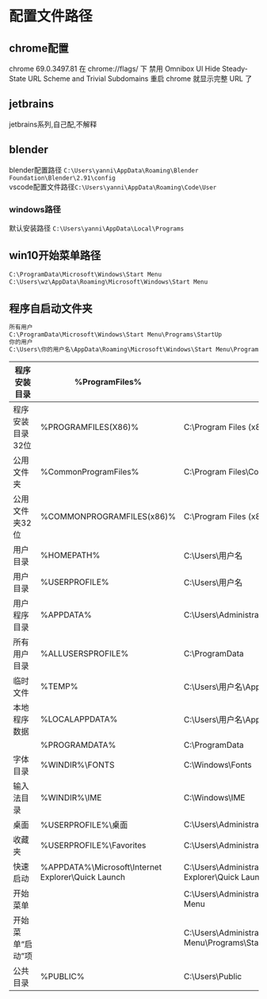 # 配置文件路径

## chrome配置

chrome 69.0.3497.81
在 chrome://flags/ 下
禁用 Omnibox UI Hide Steady-State URL Scheme and Trivial Subdomains
重启 chrome 就显示完整 URL 了
## jetbrains
jetbrains系列,自己配,不解释

## blender

blender配置路径 `C:\Users\yanni\AppData\Roaming\Blender Foundation\Blender\2.91\config`  
vscode配置文件路径`C:\Users\yanni\AppData\Roaming\Code\User`

### windows路径

默认安装路径 `C:\Users\yanni\AppData\Local\Programs`

## win10开始菜单路径

```python
C:\ProgramData\Microsoft\Windows\Start Menu
C:\Users\wz\AppData\Roaming\Microsoft\Windows\Start Menu
```

## 程序自启动文件夹

```python
所有用户
C:\ProgramData\Microsoft\Windows\Start Menu\Programs\StartUp
你的用户
C:\Users\你的用户名\AppData\Roaming\Microsoft\Windows\Start Menu\Programs\Startup
```

| 程序安装目录     | %ProgramFiles%                                     | C:\Program Files                                                                     |
| ---------------- | -------------------------------------------------- | ------------------------------------------------------------------------------------ |
| 程序安装目录32位 | %PROGRAMFILES(X86)%                                | C:\Program Files (x86)                                                               |
| 公用文件夹       | %CommonProgramFiles%                               | C:\Program Files\Common Files                                                        |
| 公用文件夹32位   | %COMMONPROGRAMFILES(x86)%                          | C:\Program Files (x86)\Common Files                                                  |
| 用户目录         | %HOMEPATH%                                         | C:\Users\用户名                                                                      |
| 用户目录         | %USERPROFILE%                                      | C:\Users\用户名                                                                      |
| 用户程序目录     | %APPDATA%                                          | C:\Users\Administrator\AppData\Roaming                                               |
| 所有用户目录     | %ALLUSERSPROFILE%                                  | C:\ProgramData                                                                       |
| 临时文件         | %TEMP%                                             | C:\Users\用户名\AppData\Local\Temp                                                   |
| 本地程序数据     | %LOCALAPPDATA%                                     | C:\Users\用户名\AppData\Local                                                        |
|                  | %PROGRAMDATA%                                      | C:\ProgramData                                                                       |
| 字体目录         | %WINDIR%\FONTS                                     | C:\Windows\Fonts                                                                     |
| 输入法目录       | %WINDIR%\IME                                       | C:\Windows\IME                                                                       |
| 桌面             | %USERPROFILE%\桌面                                 | C:\Users\Administrator\Desktop                                                       |
| 收藏夹           | %USERPROFILE%\Favorites                            | C:\Users\Administrator\Favorites                                                     |
| 快速启动         | %APPDATA%\Microsoft\Internet Explorer\Quick Launch | C:\Users\Administrator\AppData\Roaming\Microsoft\Internet Explorer\Quick Launch      |
| 开始菜单         |                                                    | C:\Users\Administrator\AppData\Roaming\Microsoft\Windows\Start Menu                  |
| 开始菜单“启动”项 |                                                    | C:\Users\Administrator\AppData\Roaming\Microsoft\Windows\Start Menu\Programs\Startup |
| 公共目录         | %PUBLIC%                                           | C:\Users\Public                                                                      |
